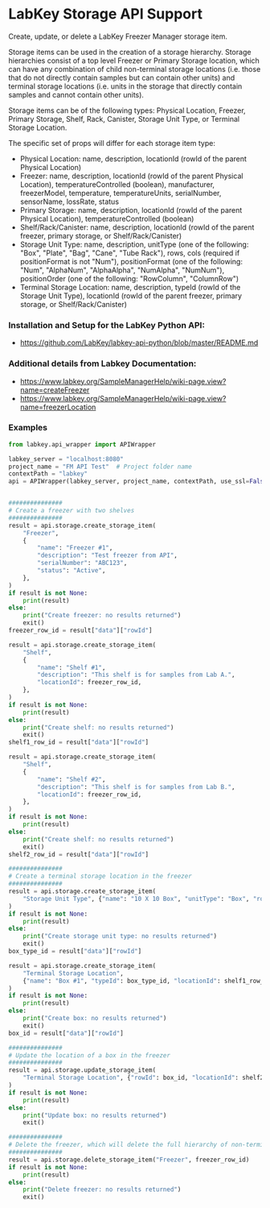# LabKey Storage API Support

Create, update, or delete a LabKey Freezer Manager storage item. 

Storage items can be used in the creation of a storage hierarchy. Storage hierarchies consist of a top level Freezer
or Primary Storage location, which can have any combination of child non-terminal storage locations (i.e. those that 
do not directly contain samples but can contain other units) and terminal storage locations (i.e. units in the storage 
that directly contain samples and cannot contain other units).

Storage items can be of the following types: Physical Location, Freezer, Primary Storage, Shelf, Rack, Canister, 
Storage Unit Type, or Terminal Storage Location.

The specific set of props will differ for each storage item type:
- Physical Location: name, description, locationId (rowId of the parent Physical Location)
- Freezer: name, description, locationId (rowId of the parent Physical Location), temperatureControlled (boolean), manufacturer, freezerModel, temperature, temperatureUnits, serialNumber, sensorName, lossRate, status
- Primary Storage: name, description, locationId (rowId of the parent Physical Location), temperatureControlled (boolean)
- Shelf/Rack/Canister: name, description, locationId (rowId of the parent freezer, primary storage, or Shelf/Rack/Canister)
- Storage Unit Type: name, description, unitType (one of the following: "Box", "Plate", "Bag", "Cane", "Tube Rack"), rows, cols (required if positionFormat is not "Num"), positionFormat (one of the following: "Num", "AlphaNum", "AlphaAlpha", "NumAlpha", "NumNum"), positionOrder (one of the following: "RowColumn", "ColumnRow")
- Terminal Storage Location: name, description, typeId (rowId of the Storage Unit Type), locationId (rowId of the parent freezer, primary storage, or Shelf/Rack/Canister)

### Installation and Setup for the LabKey Python API:
- https://github.com/LabKey/labkey-api-python/blob/master/README.md

### Additional details from Labkey Documentation:
- https://www.labkey.org/SampleManagerHelp/wiki-page.view?name=createFreezer
- https://www.labkey.org/SampleManagerHelp/wiki-page.view?name=freezerLocation

### Examples

```python
from labkey.api_wrapper import APIWrapper

labkey_server = "localhost:8080"
project_name = "FM API Test"  # Project folder name
contextPath = "labkey"
api = APIWrapper(labkey_server, project_name, contextPath, use_ssl=False)


###############
# Create a freezer with two shelves
###############
result = api.storage.create_storage_item(
    "Freezer",
    {
        "name": "Freezer #1",
        "description": "Test freezer from API",
        "serialNumber": "ABC123",
        "status": "Active",
    },
)
if result is not None:
    print(result)
else:
    print("Create freezer: no results returned")
    exit()
freezer_row_id = result["data"]["rowId"]

result = api.storage.create_storage_item(
    "Shelf",
    {
        "name": "Shelf #1",
        "description": "This shelf is for samples from Lab A.",
        "locationId": freezer_row_id,
    },
)
if result is not None:
    print(result)
else:
    print("Create shelf: no results returned")
    exit()
shelf1_row_id = result["data"]["rowId"]

result = api.storage.create_storage_item(
    "Shelf",
    {
        "name": "Shelf #2",
        "description": "This shelf is for samples from Lab B.",
        "locationId": freezer_row_id,
    },
)
if result is not None:
    print(result)
else:
    print("Create shelf: no results returned")
    exit()
shelf2_row_id = result["data"]["rowId"]

###############
# Create a terminal storage location in the freezer
###############
result = api.storage.create_storage_item(
    "Storage Unit Type", {"name": "10 X 10 Box", "unitType": "Box", "rows": 10, "cols": 10}
)
if result is not None:
    print(result)
else:
    print("Create storage unit type: no results returned")
    exit()
box_type_id = result["data"]["rowId"]

result = api.storage.create_storage_item(
    "Terminal Storage Location",
    {"name": "Box #1", "typeId": box_type_id, "locationId": shelf1_row_id},
)
if result is not None:
    print(result)
else:
    print("Create box: no results returned")
    exit()
box_id = result["data"]["rowId"]

###############
# Update the location of a box in the freezer
###############
result = api.storage.update_storage_item(
    "Terminal Storage Location", {"rowId": box_id, "locationId": shelf2_row_id}
)
if result is not None:
    print(result)
else:
    print("Update box: no results returned")
    exit()

###############
# Delete the freezer, which will delete the full hierarchy of non-terminal and terminal storage locations
###############
result = api.storage.delete_storage_item("Freezer", freezer_row_id)
if result is not None:
    print(result)
else:
    print("Delete freezer: no results returned")
    exit()
```